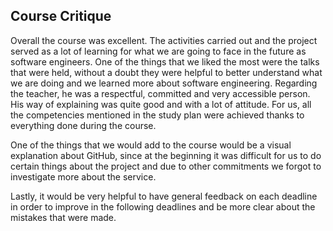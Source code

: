 ## Course Critique
Overall the course was excellent. The activities carried out and the project served as a lot of learning for what we are going to face in the future as software engineers. One of the things that we liked the most were the talks that were held, without a doubt they were helpful to better understand what we are doing and we learned more about software engineering.
Regarding the teacher, he was a respectful, committed and very accessible person. His way of explaining was quite good and with a lot of attitude. 
For us, all the competencies mentioned in the study plan were achieved thanks to everything done during the course.

One of the things that we would add to the course would be a visual explanation about GitHub, since at the beginning it was difficult for us to do certain things about the project and due to other commitments we forgot to investigate more about the service.

Lastly, it would be very helpful to have general feedback on each deadline in order to improve in the following deadlines and be more clear about the mistakes that were made.

